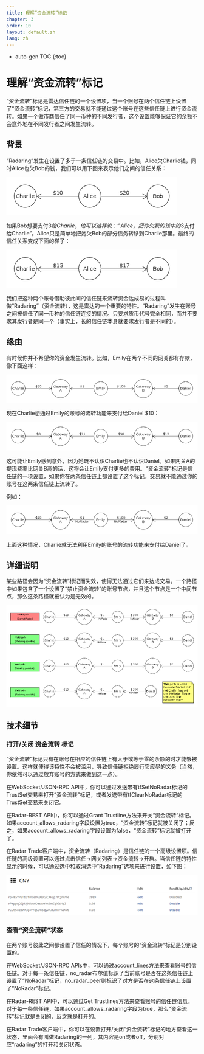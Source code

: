 ```yaml
---
title: 理解“资金流转”标记
chapter: 3
order: 10
layout: default.zh
lang: zh
---
```


* auto-gen TOC
{:toc}

# 理解“资金流转”标记

“资金流转”标记是雷达信任链的一个设置项，当一个账号在两个信任链上设置了“资金流转”标记，第三方的交易就不能通过这个账号在这些信任链上进行资金流转。如果一个做市商信任了同一币种的不同发行者，这个设置能够保证它的余额不会意外地在不同发行者之间发生流转。

## 背景
“Radaring”发生在设置了多于一条信任链的交易中。比如，Alice欠Charlie钱，同时Alice也欠Bob的钱，我们可以用下图来表示他们之间的信任关系：

![noripple-01](/assets/images/ds/noripple-01.png)

如果Bob想要支付$3给Charlie，他可以这样说：“Alice，把你欠我的钱中的$3支付给Charlie”。Alice只是简单地把她欠Bob的部分债务转移到Charlie那里。最终的信任关系变成下面的样子：

![noripple-02](/assets/images/ds/noripple-02.png)

我们把这种两个账号借助彼此间的信任链来流转资金达成易的过程叫做“Radaring”（资金流转），这是雷达的一个重要的特性。“Radaring”发生在账号之间被信任了同一币种的信任链连接的情况。只要求货币代号完全相同，而并不要求其发行者是同一个（事实上，长的信任链本身就要求发行者是不同的）。

## 缘由
有时候你并不希望你的资金发生流转。比如，Emily在两个不同的网关都有存款，像下面这样：

![noripple-01](/assets/images/ds/noripple-03.png)

现在Charlie想通过Emily的账号的流转功能来支付给Daniel $10：

![noripple-04](/assets/images/ds/noripple-04.png)

这可能让Emily感到意外，因为她既不认识Charlie也不认识Daniel。如果网关A的提现费率比网关B高的话，这将会让Emily支付更多的费用。“资金流转”标记是信任链的一项设置，如果你在两条信任链上都设置了这个标记，交易就不能通过你的账号在这两条信任链上流转了。

例如：

![noripple-05](/assets/images/ds/noripple-05.png)

上面这种情况，Charlie就无法利用Emily的账号的流转功能来支付给Daniel了。

## 详细说明
某些路径会因为“资金流转”标记而失效，使得无法通过它们来达成交易。一个路径中如果包含了一个设置了“禁止资金流转”的账号节点，并且这个节点是一个中间节点，那么这条路径就被认为是无效的。

![noripple-06](/assets/images/ds/noripple-06.png)

## 技术细节

### 打开/关闭 资金流转 标记

“资金流转”标记只有在账号在相应的信任链上有大于或等于零的余额的时才能够被设置。这样就使得该特性不会被滥用，导致信任链拒绝履行它应尽的义务（当然，你依然可以通过放弃账号的方式来做到这一点）。

在WebSocket/JSON-RPC API中，你可以通过发送带有tfSetNoRadar标记的TrustSet交易来打开“资金流转”标记，或者发送带有tfClearNoRadar标记的TrustSet交易来关闭它。

在Radar-REST API中，你可以通过Grant Trustline方法来开关“资金流转”标记。如果account_allows_radaring字段设置为true，“资金流转”标记就被关闭了；反之，如果account_allows_radaring字段设置为false，“资金流转”标记就被打开了。

在Radar Trade客户端中，资金流转（Radaring）是信任链的一个高级设置项。信任链的高级设置可以通过点击信任→网关列表→资金流转→开启。当信任链的特性显示的时候，可以通过选中和取消选中“Radaring”选项来进行设置，如下图：

![trust](/assets/images/ds/trust.png)

### 查看“资金流转”状态


在两个账号彼此之间都设置了信任的情况下，每个账号的“资金流转”标记是分别设置的。

在WebSocket/JSON-RPC APIs中，可以通过account_lines方法来查看账号的信任链。对于每一条信任链，no_radar布尔值标识了当前账号是否在这条信任链上设置了“NoRadar”标记，no_radar_peer则标识了对方是否在这条信任链上设置了“NoRadar”标记。

在Radar-REST API中，可以通过Get Trustlines方法来查看账号的信任链信息。对于每一条信任链，如果account_allows_radaring字段为true，那么“资金流转”标记就是关闭的，反之就是打开的。

在Radar Trade客户端中，你可以在设置打开/关闭“资金流转”标记的地方查看这一状态，里面会有叫做Radaring的一列，其内容是on或者off，分别对应“radaring”的打开和关闭状态。

